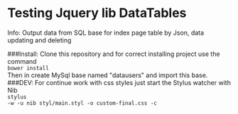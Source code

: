 # Testing Jquery lib DataTables

Info: Output data from SQL base for index page table by Json, data updating and deleting

###Install:
Clone this repository and for correct installing project use the command<br>
<code>bower install</code><br>
Then in create MySql base named "datausers" and import this base. 
###DEV:
For continue work with css styles just start the Stylus watcher with Nib<br>
<code>stylus -w -u nib styl/main.styl -o custom-final.css -c</code><br>